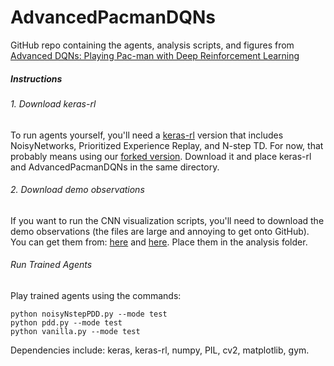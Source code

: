 # AdvancedPacmanDQNs
GitHub repo containing the agents, analysis scripts, and figures from [Advanced DQNs: Playing Pac-man with Deep Reinforcement Learning](https://towardsdatascience.com/advanced-dqns-playing-pac-man-with-deep-reinforcement-learning-3ffbd99e0814)

##### Instructions
###### 1. Download keras-rl
To run agents yourself, you'll need a [keras-rl](https://github.com/keras-rl/keras-rl) version that includes NoisyNetworks, Prioritized Experience Replay, and N-step TD. For now, that probably means using our [forked version](https://github.com/jakegrigsby/keras-rl). Download it and place keras-rl and AdvancedPacmanDQNs in the same directory.

###### 2. Download demo observations
If you want to run the CNN visualization scripts, you'll need to download the demo observations (the files are large and annoying to get onto GitHub). You can get them from: [here](https://drive.google.com/open?id=1wfxv1jrzHuguXYQls1jy69bRwKpOkqiY) and [here](https://drive.google.com/open?id=1KYUnZhBVthXvdDCX_2ZjEY3hxwPG1k3O). Place them in the analysis folder.

###### Run Trained Agents
Play trained agents using the commands:
```
python noisyNstepPDD.py --mode test
python pdd.py --mode test
python vanilla.py --mode test
```

Dependencies include: keras, keras-rl, numpy, PIL, cv2, matplotlib, gym.

